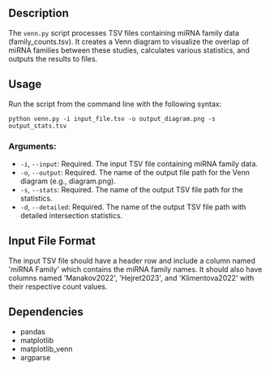 ## Description

The `venn.py` script processes TSV files containing miRNA family data (family_counts.tsv). It creates a Venn diagram to visualize the overlap of miRNA families between these studies, calculates various statistics, and outputs the results to files.

## Usage

Run the script from the command line with the following syntax:

```
python venn.py -i input_file.tsv -o output_diagram.png -s output_stats.tsv
```

### Arguments:
- `-i`, `--input`: Required. The input TSV file containing miRNA family data.
- `-o`, `--output`: Required. The name of the output file path for the Venn diagram (e.g., diagram.png).
- `-s`, `--stats`: Required. The name of the output TSV file  path for the statistics.
- `-d`, `--detailed`: Required. The name of the output TSV file path with detailed intersection statistics. 

## Input File Format

The input TSV file should have a header row and include a column named 'miRNA Family' which contains the miRNA family names. It should also have columns named 'Manakov2022', 'Hejret2023', and 'Klimentova2022' with their respective count values.

## Dependencies

- pandas
- matplotlib
- matplotlib_venn
- argparse

